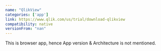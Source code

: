 ```yaml
---
name: "QlikView"
categories: ['app']
link: https://www.qlik.com/us/trial/download-qlikview
compatibility: native
versionFrom: "nan"
---
```


This is browser app, hence App version & Architecture is not mentioned.